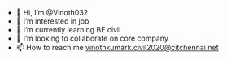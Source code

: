 - 👋 Hi, I’m @Vinoth032
- 👀 I’m interested in job
- 🌱 I’m currently learning BE civil
- 💞️ I’m looking to collaborate on core company
- 📫 How to reach me vinothkumark.civil2020@citchennai.net

<!---
Vinoth032/Vinoth032 is a ✨ special ✨ repository because its `README.md` (this file) appears on your GitHub profile.
You can click the Preview link to take a look at your changes.
--->
